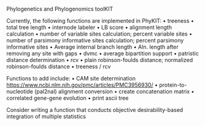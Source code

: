 Phylogenetics and Phylogenomics toolKIT

Currently, the following functions are implemented in PhyKIT:
• treeness
• total tree length
• internode labeler
• LB score
• alignment length calculation
• number of variable sites calculation; percent variable sites
• number of parsimony informative sites calculation; percent parsimony informative sites
• Average internal branch length
• Aln. length after removing any site with gaps
• dvmc
• average bipartition support
• patristic distance determination
• rcv
• plain robinson-foulds distance; normalized robinson-foulds distance
• treeness / rcv

Functions to add include:
• CAM site determination https://www.ncbi.nlm.nih.gov/pmc/articles/PMC3956930/
• protein-to-nucleotide (pal2nal) alignment conversion
• create concatenation matrix
• correlated gene-gene evolution
• print ascii tree


Consider writing a function that conducts objective desirability-based integration of multiple statistics